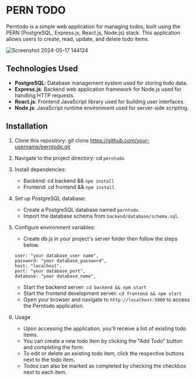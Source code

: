 # PERN TODO 

Perntodo is a simple web application for managing todos, built using the PERN (PostgreSQL, Express.js, React.js, Node.js) stack. This application allows users to create, read, update, and delete todo items.

![Screenshot 2024-05-17 144124](https://github.com/Sumit262601/pern_todo/assets/127303989/02b273f8-0052-489a-8091-07766b90cb0d)

## Technologies Used


- **PostgreSQL**: Database management system used for storing todo data.
- **Express.js**: Backend web application framework for Node.js used for handling HTTP requests.
- **React.js**: Frontend JavaScript library used for building user interfaces.
- **Node.js**: JavaScript runtime environment used for server-side scripting.

## Installation

1. Clone this repository: git clone https://github.com/your-username/perntodo.git

2. Navigate to the project directory: cd `perntodo`

3. Install dependencies:
	- Backend: cd backend && `npm install`
	- Frontend: cd frontend && `npm install`
4. Set up PostgreSQL database:
	- Create a PostgreSQL database named `perntodo`.
	- Import the database schema from `backend/database/schema.sql`.

5. Configure environment variables:
   	- Create db.js in your project's server folder then follow the steps below.
	```
 	user: "your database_user name",
 	password: "your database_password",
 	host: "localhost",
 	port: "your database_port",
 	database: "your database_name",
	```
	- Start the backend server: `cd backend && npm start`
	- Start the frontend development server: `cd frontend && npm start`
	- Open your browser and navigate to `http://localhost:5000` to access the Perntodo application.

7. Usage
   - Upon accessing the application, you'll receive a list of existing todo items.
   - You can create a new todo item by clicking the "Add Todo" button and completing the form.
   - To edit or delete an existing todo item, click the respective buttons next to the todo item.
   - Todos can also be marked as completed by checking the checkbox next to each item.
